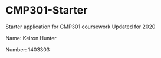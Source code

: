 # CMP301-Starter
Starter application for CMP301 coursework
Updated for 2020

Name: Keiron Hunter

Number: 1403303

